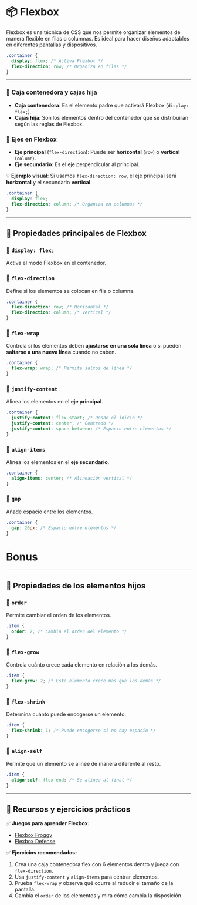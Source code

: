 # 📦 Flexbox

Flexbox es una técnica de CSS que nos permite organizar elementos de manera flexible en filas o columnas. Es ideal para hacer diseños adaptables en diferentes pantallas y dispositivos.

```css
.container {
  display: flex; /* Activa Flexbox */
  flex-direction: row; /* Organiza en filas */
}
```
---

### 🔹 Caja contenedora y cajas hija
- **Caja contenedora**: Es el elemento padre que activará Flexbox (`display: flex;`).
- **Cajas hija**: Son los elementos dentro del contenedor que se distribuirán según las reglas de Flexbox.

### 🔹 Ejes en Flexbox
- **Eje principal** (`flex-direction`): Puede ser **horizontal** (`row`) o **vertical** (`column`).
- **Eje secundario**: Es el eje perpendicular al principal.

💡 **Ejemplo visual**: 
Si usamos `flex-direction: row`, el eje principal será **horizontal** y el secundario **vertical**.

```css
.container {
  display: flex;
  flex-direction: column; /* Organiza en columnas */
}
```

---

## 📌 Propiedades principales de Flexbox

### 🔹 `display: flex;`
Activa el modo Flexbox en el contenedor.

### 🔹 `flex-direction`
Define si los elementos se colocan en fila o columna.
```css
.container {
  flex-direction: row; /* Horizontal */
  flex-direction: column; /* Vertical */
}
```

### 🔹 `flex-wrap`
Controla si los elementos deben **ajustarse en una sola línea** o si pueden **saltarse a una nueva línea** cuando no caben.
```css
.container {
  flex-wrap: wrap; /* Permite saltos de línea */
}
```

### 🔹 `justify-content`
Alinea los elementos en el **eje principal**.
```css
.container {
  justify-content: flex-start; /* Desde el inicio */
  justify-content: center; /* Centrado */
  justify-content: space-between; /* Espacio entre elementos */
}
```

### 🔹 `align-items`
Alinea los elementos en el **eje secundario**.
```css
.container {
  align-items: center; /* Alineación vertical */
}
```

### 🔹 `gap`
Añade espacio entre los elementos.
```css
.container {
  gap: 20px; /* Espacio entre elementos */
}
```


# Bonus
---

## 📌 Propiedades de los elementos hijos

### 🔹 `order`
Permite cambiar el orden de los elementos.
```css
.item {
  order: 2; /* Cambia el orden del elemento */
}
```

### 🔹 `flex-grow`
Controla cuánto crece cada elemento en relación a los demás.
```css
.item {
  flex-grow: 2; /* Este elemento crece más que los demás */
}
```

### 🔹 `flex-shrink`
Determina cuánto puede encogerse un elemento.
```css
.item {
  flex-shrink: 1; /* Puede encogerse si no hay espacio */
}
```

### 🔹 `align-self`
Permite que un elemento se alinee de manera diferente al resto.
```css
.item {
  align-self: flex-end; /* Se alinea al final */
}
```

---

## 📌 Recursos y ejercicios prácticos

✅ **Juegos para aprender Flexbox:**
- [Flexbox Froggy](http://flexboxfroggy.com/#es)
- [Flexbox Defense](http://www.flexboxdefense.com/)

✅ **Ejercicios recomendados:**
1. Crea una caja contenedora flex con 6 elementos dentro y juega con `flex-direction`.
2. Usa `justify-content` y `align-items` para centrar elementos.
3. Prueba `flex-wrap` y observa qué ocurre al reducir el tamaño de la pantalla.
4. Cambia el `order` de los elementos y mira cómo cambia la disposición.

